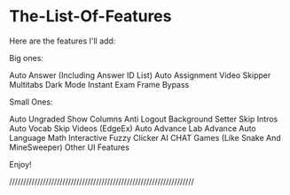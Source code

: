 # The-List-Of-Features

Here are the features I'll add:

Big ones:

Auto Answer (Including Answer ID List)
Auto Assignment
Video Skipper
Multitabs
Dark Mode
Instant Exam
Frame Bypass


Small Ones:

Auto Ungraded
Show Columns
Anti Logout
Background Setter
Skip Intros
Auto Vocab
Skip Videos (EdgeEx)
Auto Advance
Lab Advance
Auto Language
Math Interactive
Fuzzy Clicker
AI CHAT
Games (Like Snake And MineSweeper)
Other UI Features

Enjoy!


//////////////////////////////////////////////////////////////////
